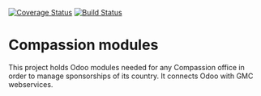 [![Coverage Status](https://coveralls.io/repos/github/CompassionCH/compassion-modules/badge.svg?branch=10.0)](https://coveralls.io/github/CompassionCH/compassion-modules?branch=10.0)
[![Build Status](https://travis-ci.org/CompassionCH/compassion-modules.svg?branch=10.0)](https://travis-ci.org/CompassionCH/compassion-modules)

Compassion modules
==================

This project holds Odoo modules needed for any Compassion office in order to manage sponsorships of its country. It connects Odoo with GMC webservices.
